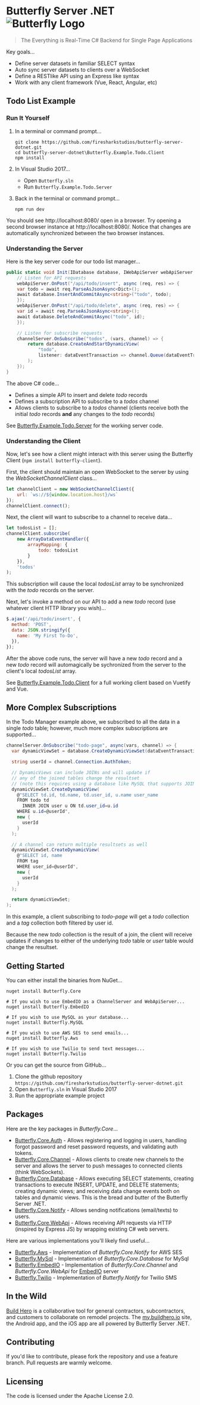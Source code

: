 # Butterfly Server .NET ![Butterfly Logo](https://raw.githubusercontent.com/firesharkstudios/butterfly-server-dotnet/master/img/logo-40x40.png) 

> The Everything is Real-Time C# Backend for Single Page Applications

Key goals...

- Define server datasets in familiar SELECT syntax
- Auto sync server datasets to clients over a WebSocket
- Define a RESTlike API using an Express like syntax
- Work with any client framework (Vue, React, Angular, etc)

## Todo List Example

### Run It Yourself

1. In a terminal or command prompt...
   ```
   git clone https://github.com/firesharkstudios/butterfly-server-dotnet.git
   cd butterfly-server-dotnet\Butterfly.Example.Todo.Client
   npm install
   ```
1. In Visual Studio 2017...

   - Open `Butterfly.sln`
   - Run `Butterfly.Example.Todo.Server`

1. Back in the terminal or command prompt...
   ```
   npm run dev
   ```

You should see http://localhost:8080/ open in a browser. Try opening a second browser instance at http://localhost:8080/. Notice that changes are automatically synchronized between the two browser instances.

### Understanding the Server

Here is the key server code for our todo list manager...

```csharp
public static void Init(IDatabase database, IWebApiServer webApiServer, IChannelServer channelServer) {
    // Listen for API requests
    webApiServer.OnPost("/api/todo/insert", async (req, res) => {
	var todo = await req.ParseAsJsonAsync<Dict>();
	await database.InsertAndCommitAsync<string>("todo", todo);
    });
    webApiServer.OnPost("/api/todo/delete", async (req, res) => {
	var id = await req.ParseAsJsonAsync<string>();
	await database.DeleteAndCommitAsync("todo", id);
    });

    // Listen for subscribe requests
    channelServer.OnSubscribe("todos", (vars, channel) => {
        return database.CreateAndStartDynamicView(
            "todo",
            listener: dataEventTransaction => channel.Queue(dataEventTransaction)
        );
    });
}
```

The above C# code...
- Defines a simple API to insert and delete *todo* records
- Defines a subscription API to subscribe to a *todos* channel
- Allows clients to subscribe to a *todos* channel (clients receive both the initial *todo* records **and** any changes to the *todo* records)

See [Butterfly.Example.Todo.Server](https://github.com/firesharkstudios/butterfly-server-dotnet/tree/master/Butterfly.Example.Todo.Server) for the working server code.

### Understanding the Client

Now, let's see how a client might interact with this server using the Butterfly Client (`npm install butterfly-client`).

First, the client should maintain an open WebSocket to the server by using the *WebSocketChannelClient* class...

```js
let channelClient = new WebSocketChannelClient({
    url: `ws://${window.location.host}/ws`
});
channelClient.connect();
```

Next, the client will want to subscribe to a channel to receive data...

```js
let todosList = [];
channelClient.subscribe(
    new ArrayDataEventHandler({
        arrayMapping: {
            todo: todosList
        }
    }),
    'todos'
);
```

This subscription will cause the local *todosList* array to be synchronized with the *todo* records on the server.

Next, let's invoke a method on our API to add a new *todo* record (use whatever client HTTP library you wish)...

```js
$.ajax('/api/todo/insert', {
  method: 'POST',
  data: JSON.stringify({
    name: 'My First To-Do',
  }),
});
```

After the above code runs, the server will have a new *todo* record and a new *todo* record will automagically be sychronized from the server to the client's local *todosList* array.

See [Butterfly.Example.Todo.Client](https://github.com/firesharkstudios/butterfly-server-dotnet/tree/master/Butterfly.Example.Todo.Client) for a full working client based on Vuetify and Vue.

## More Complex Subscriptions

In the Todo Manager example above, we subscribed to all the data in a single *todo* table; however, much more complex subscriptions are supported...

```cs
channelServer.OnSubscribe("todo-page", async(vars, channel) => {
  var dynamicViewSet = database.CreateDynamicViewSet(dataEventTransaction => channel.Queue(dataEventTransaction);

  string userId = channel.Connection.AuthToken;

  // DynamicViews can include JOINs and will update if 
  // any of the joined tables change the resultset
  // (note this requires using a database like MySQL that supports JOINs)
  dynamicViewSet.CreateDynamicView(
    @"SELECT td.id, td.name, td.user_id, u.name user_name
    FROM todo td
      INNER JOIN user u ON td.user_id=u.id
    WHERE u.id=@userId",
    new {
      userId
    }
  );

  // A channel can return multiple resultsets as well
  dynamicViewSet.CreateDynamicView(
    @"SELECT id, name
    FROM tag
    WHERE user_id=@userId",
    new {
      userId
    }
  );

  return dynamicViewSet;
);
```

In this example, a client subscribing to *todo-page* will get a *todo* collection and a *tag* collection both filtered by user id.  

Because the new *todo* collection is the result of a join, the client will receive updates if changes to either of the underlying *todo* table or *user* table would change the resultset.


## Getting Started

You can either install the binaries from NuGet...

```
nuget install Butterfly.Core

# If you wish to use EmbedIO as a ChannelServer and WebApiServer...
nuget install Butterfly.EmbedIO

# If you wish to use MySQL as your database...
nuget install Butterfly.MySQL

# If you wish to use AWS SES to send emails...
nuget install Butterfly.Aws

# If you wish to use Twilio to send text messages...
nuget install Butterfly.Twilio
```

Or you can get the source from GitHub...

1. Clone the github repository `https://github.com/firesharkstudios/butterfly-server-dotnet.git`
1. Open `Butterfly.sln` in Visual Studio 2017
1. Run the appropriate example project

## Packages

Here are the key packages in *Butterfly.Core*...

- [Butterfly.Core.Auth](https://github.com/firesharkstudios/butterfly-server-dotnet/tree/master/docs/Butterfly.Core.Auth) - Allows registering and logging in users, handling forgot password and reset password requests, and validating auth tokens.
- [Butterfly.Core.Channel](https://github.com/firesharkstudios/butterfly-server-dotnet/tree/master/docs/Butterfly.Core.Channel) - Allows clients to create new channels to the server and allows the server to push messages to connected clients (think WebSockets).
- [Butterfly.Core.Database](https://github.com/firesharkstudios/butterfly-server-dotnet/tree/master/docs/Butterfly.Core.Database) - Allows executing SELECT statements, creating transactions to execute INSERT, UPDATE, and DELETE statements; creating dynamic views; and receiving data change events both on tables and dynamic views.  This is the bread and butter of the Butterfly Server .NET.
- [Butterfly.Core.Notify](https://github.com/firesharkstudios/butterfly-server-dotnet/tree/master/docs/Butterfly.Core.Notify) - Allows sending notifications (email/texts) to users.
- [Butterfly.Core.WebApi](https://github.com/firesharkstudios/butterfly-server-dotnet/tree/master/docs/Butterfly.Core.WebApi) - Allows receiving API requests via HTTP (inspired by Express JS) by wrapping existing C# web servers.

Here are various implementations you'll likely find useful...

- [Butterfly.Aws](https://github.com/firesharkstudios/butterfly-server-dotnet/tree/master/docs/Butterfly.Aws) - Implementation of *Butterfly.Core.Notify* for AWS SES
- [Butterfly.MySql](https://github.com/firesharkstudios/butterfly-server-dotnet/tree/master/docs/Butterfly.MySql) - Implementation of *Butterfly.Core.Database* for MySql
- [Butterfly.EmbedIO](https://github.com/firesharkstudios/butterfly-server-dotnet/tree/master/docs/Butterfly.EmbedIO) - Implementation of *Butterfly.Core.Channel* and *Butterfly.Core.WebApi* for [EmbedIO](https://github.com/unosquare/embedio) server
- [Butterfly.Twilio](https://github.com/firesharkstudios/butterfly-server-dotnet/tree/master/docs/Butterfly.Twilio) - Implementation of *Butterfly.Notify* for Twilio SMS

## In the Wild

[Build Hero](https://www.buildhero.io) is a collaborative tool for general contractors, subcontractors, and customers to collaborate on remodel projects.  The [my.buildhero.io](https://my.buildhero.io) site, the Android app, and the iOS app are all powered by Butterfly Server .NET.

## Contributing

If you'd like to contribute, please fork the repository and use a feature
branch. Pull requests are warmly welcome.

## Licensing

The code is licensed under the Apache License 2.0.